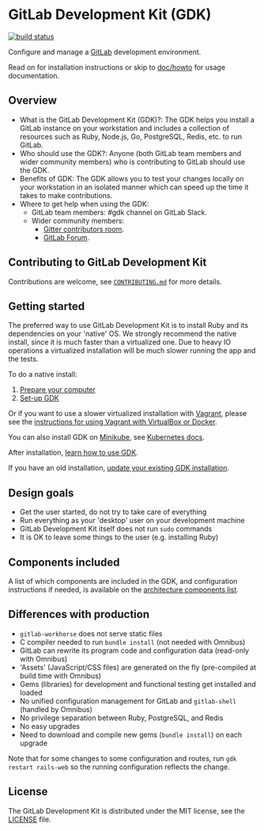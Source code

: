 # GitLab Development Kit (GDK)

[![build status](https://gitlab.com/gitlab-org/gitlab-development-kit/badges/master/pipeline.svg)](https://gitlab.com/gitlab-org/gitlab-development-kit/pipelines)

Configure and manage a [GitLab](https://about.gitlab.com) development
environment.

Read on for installation instructions or skip to
[doc/howto](doc/howto/README.md) for usage documentation.

## Overview

* What is the GitLab Development Kit (GDK)?: The GDK helps you install a GitLab instance on your workstation and includes a collection of resources such as Ruby, Node.js, Go, PostgreSQL, Redis, etc. to run GitLab.
* Who should use the GDK?: Anyone (both GitLab team members and wider community members) who is contributing to GitLab should use the GDK.
* Benefits of GDK: The GDK allows you to test your changes locally on your workstation in an isolated manner which can speed up the time it takes to make contributions.
* Where to get help when using the GDK:
    * GitLab team members: #gdk channel on GitLab Slack.
    * Wider community members:
        * [Gitter contributors room](https://gitter.im/gitlab/contributors).
        * [GitLab Forum](https://forum.gitlab.com/c/community-contributions).

## Contributing to GitLab Development Kit

Contributions are welcome, see [`CONTRIBUTING.md`](CONTRIBUTING.md)
for more details.

## Getting started

The preferred way to use GitLab Development Kit is to install Ruby and its
dependencies on your 'native' OS. We strongly recommend the native install,
since it is much faster than a virtualized one. Due to heavy IO operations a
virtualized installation will be much slower running the app and the tests.

To do a native install:

1. [Prepare your computer](doc/prepare.md)
1. [Set-up GDK](doc/set-up-gdk.md)

Or if you want to use a slower virtualized installation with [Vagrant](https://www.vagrantup.com/),
please see the [instructions for using Vagrant with VirtualBox or Docker](doc/vagrant.md).

You can also install GDK on [Minikube](https://github.com/kubernetes/minikube),
see [Kubernetes docs](doc/kubernetes.md).

After installation, [learn how to use GDK](doc/howto/README.md).

If you have an old installation, [update your existing GDK installation](doc/update-gdk.md).

## Design goals

- Get the user started, do not try to take care of everything
- Run everything as your 'desktop' user on your development machine
- GitLab Development Kit itself does not run `sudo` commands
- It is OK to leave some things to the user (e.g. installing Ruby)

## Components included

A list of which components are included in the GDK, and configuration instructions if needed,
is available on the [architecture components list](https://docs.gitlab.com/ee/development/architecture.html#component-list).

## Differences with production

- `gitlab-workhorse` does not serve static files
- C compiler needed to run `bundle install` (not needed with Omnibus)
- GitLab can rewrite its program code and configuration data (read-only with
  Omnibus)
- 'Assets' (JavaScript/CSS files) are generated on the fly (pre-compiled at
  build time with Omnibus)
- Gems (libraries) for development and functional testing get installed and
  loaded
- No unified configuration management for GitLab and `gitlab-shell`
  (handled by Omnibus)
- No privilege separation between Ruby, PostgreSQL, and Redis
- No easy upgrades
- Need to download and compile new gems (`bundle install`) on each upgrade

Note that for some changes to some configuration and routes, run
`gdk restart rails-web` so the running configuration reflects the change.

## License

The GitLab Development Kit is distributed under the MIT license,
see the [LICENSE](LICENSE) file.
